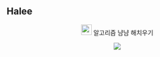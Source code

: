 ## Halee


<p align="center">
<img src="https://private-user-images.githubusercontent.com/140046698/311904620-97ed17d9-4bbf-4778-9814-61df999f7801.png?jwt=eyJhbGciOiJIUzI1NiIsInR5cCI6IkpXVCJ9.eyJpc3MiOiJnaXRodWIuY29tIiwiYXVkIjoicmF3LmdpdGh1YnVzZXJjb250ZW50LmNvbSIsImtleSI6ImtleTUiLCJleHAiOjE3MTAyMDUwNTAsIm5iZiI6MTcxMDIwNDc1MCwicGF0aCI6Ii8xNDAwNDY2OTgvMzExOTA0NjIwLTk3ZWQxN2Q5LTRiYmYtNDc3OC05ODE0LTYxZGY5OTlmNzgwMS5wbmc_WC1BbXotQWxnb3JpdGhtPUFXUzQtSE1BQy1TSEEyNTYmWC1BbXotQ3JlZGVudGlhbD1BS0lBVkNPRFlMU0E1M1BRSzRaQSUyRjIwMjQwMzEyJTJGdXMtZWFzdC0xJTJGczMlMkZhd3M0X3JlcXVlc3QmWC1BbXotRGF0ZT0yMDI0MDMxMlQwMDUyMzBaJlgtQW16LUV4cGlyZXM9MzAwJlgtQW16LVNpZ25hdHVyZT1iZDIyNjA5MzcyMjY3OWRmNjhkNjUyZWE0NTg3ZWI4OWU4MDcxZDQ5YTQwZTdjMmNhYzhjZDcwMGI3NjllOTFlJlgtQW16LVNpZ25lZEhlYWRlcnM9aG9zdCZhY3Rvcl9pZD0wJmtleV9pZD0wJnJlcG9faWQ9MCJ9.3prr3CdJxY2cN88HjqlP_B7n_SNfthpKi0TIchSKthU" width="24" height="24">  알고리즘 냠냠 해치우기
</p>
<p align="center">
<img src="https://private-user-images.githubusercontent.com/140046698/311903335-91895c3a-a5a8-4425-977e-af9463efc5af.gif?jwt=eyJhbGciOiJIUzI1NiIsInR5cCI6IkpXVCJ9.eyJpc3MiOiJnaXRodWIuY29tIiwiYXVkIjoicmF3LmdpdGh1YnVzZXJjb250ZW50LmNvbSIsImtleSI6ImtleTUiLCJleHAiOjE3MTAyMDQ0OTIsIm5iZiI6MTcxMDIwNDE5MiwicGF0aCI6Ii8xNDAwNDY2OTgvMzExOTAzMzM1LTkxODk1YzNhLWE1YTgtNDQyNS05NzdlLWFmOTQ2M2VmYzVhZi5naWY_WC1BbXotQWxnb3JpdGhtPUFXUzQtSE1BQy1TSEEyNTYmWC1BbXotQ3JlZGVudGlhbD1BS0lBVkNPRFlMU0E1M1BRSzRaQSUyRjIwMjQwMzEyJTJGdXMtZWFzdC0xJTJGczMlMkZhd3M0X3JlcXVlc3QmWC1BbXotRGF0ZT0yMDI0MDMxMlQwMDQzMTJaJlgtQW16LUV4cGlyZXM9MzAwJlgtQW16LVNpZ25hdHVyZT0xNzRkZTUwN2JjNjY5NzFhNmIwODJhYjE4NGUzZWI4ZWZmYzMyMjA5Yjg3YzA2ZDcxMWIxYjQ5MjU3N2RlZTkwJlgtQW16LVNpZ25lZEhlYWRlcnM9aG9zdCZhY3Rvcl9pZD0wJmtleV9pZD0wJnJlcG9faWQ9MCJ9.jTruQrVMPX5PkSVz8zB8T0g0Fu3Xmk7UQAXCGaBVDQY">
</p>
